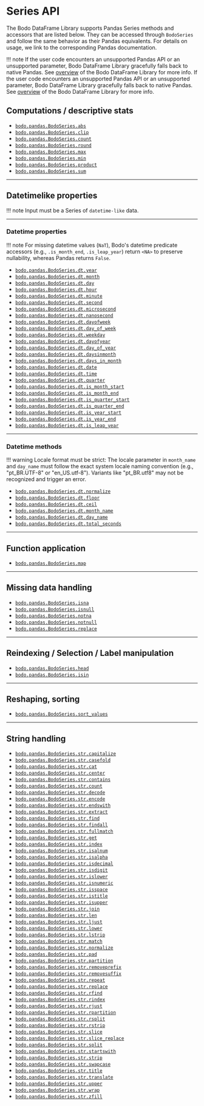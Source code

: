 # Series API
The Bodo DataFrame Library supports Pandas Series methods and accessors that are listed below. They can be accessed through `BodoSeries` and follow the same behavior as their Pandas equivalents. For details on usage, we link to the corresponding Pandas documentation.

!!! note
	If the user code encounters an unsupported Pandas API or an unsupported parameter, Bodo DataFrame Library gracefully falls back to native Pandas. See [overview][overview] of the Bodo DataFrame Library for more info.
	If the user code encounters an unsupported Pandas API or an unsupported parameter, Bodo DataFrame Library gracefully falls back to native Pandas. See [overview][overview] of the Bodo DataFrame Library for more info.

## Computations / descriptive stats
- [`bodo.pandas.BodoSeries.abs`][bodoseriesabs]
- [`bodo.pandas.BodoSeries.clip`][bodoseriesclip]
- [`bodo.pandas.BodoSeries.count`][bodoseriescount]
- [`bodo.pandas.BodoSeries.round`][bodoseriesround]
- [`bodo.pandas.BodoSeries.max`][bodoseriesmax]
- [`bodo.pandas.BodoSeries.min`][bodoseriesmin]
- [`bodo.pandas.BodoSeries.product`][bodoseriesproduct]
- [`bodo.pandas.BodoSeries.sum`][bodoseriessum]

---

## Datetimelike properties

!!! note
	Input must be a Series of `datetime-like` data.

---

### Datetime properties
!!! note
	For missing datetime values (`NaT`), Bodo's datetime predicate accessors (e.g., `.is_month_end`, `.is_leap_year`) return `<NA>` to preserve nullability, whereas Pandas returns `False`.
- [`bodo.pandas.BodoSeries.dt.year`][bodoseriesdtyear]
- [`bodo.pandas.BodoSeries.dt.month`][bodoseriesdtmonth]
- [`bodo.pandas.BodoSeries.dt.day`][bodoseriesdtday]
- [`bodo.pandas.BodoSeries.dt.hour`][bodoseriesdthour]
- [`bodo.pandas.BodoSeries.dt.minute`][bodoseriesdtminute]
- [`bodo.pandas.BodoSeries.dt.second`][bodoseriesdtsecond]
- [`bodo.pandas.BodoSeries.dt.microsecond`][bodoseriesdtmicrosecond]
- [`bodo.pandas.BodoSeries.dt.nanosecond`][bodoseriesdtnanosecond]
- [`bodo.pandas.BodoSeries.dt.dayofweek`][bodoseriesdtdayofweek]
- [`bodo.pandas.BodoSeries.dt.day_of_week`][bodoseriesdtday_of_week]
- [`bodo.pandas.BodoSeries.dt.weekday`][bodoseriesdtweekday]
- [`bodo.pandas.BodoSeries.dt.dayofyear`][bodoseriesdtdayofyear]
- [`bodo.pandas.BodoSeries.dt.day_of_year`][bodoseriesdtday_of_year]
- [`bodo.pandas.BodoSeries.dt.daysinmonth`][bodoseriesdtdaysinmonth]
- [`bodo.pandas.BodoSeries.dt.days_in_month`][bodoseriesdtdays_in_month]
- [`bodo.pandas.BodoSeries.dt.date`][bodoseriesdtdate]
- [`bodo.pandas.BodoSeries.dt.time`][bodoseriesdttime]
- [`bodo.pandas.BodoSeries.dt.quarter`][bodoseriesdtquarter]
- [`bodo.pandas.BodoSeries.dt.is_month_start`][bodoseriesdtis_month_start]
- [`bodo.pandas.BodoSeries.dt.is_month_end`][bodoseriesdtis_month_end]
- [`bodo.pandas.BodoSeries.dt.is_quarter_start`][bodoseriesdtis_quarter_start]
- [`bodo.pandas.BodoSeries.dt.is_quarter_end`][bodoseriesdtis_quarter_end]
- [`bodo.pandas.BodoSeries.dt.is_year_start`][bodoseriesdtis_year_start]
- [`bodo.pandas.BodoSeries.dt.is_year_end`][bodoseriesdtis_year_end]
- [`bodo.pandas.BodoSeries.dt.is_leap_year`][bodoseriesdtis_leap_year]

---

### Datetime methods
!!! warning
	Locale format must be strict: The locale parameter in `month_name` and `day_name` must follow the exact system locale naming convention (e.g., "pt_BR.UTF-8" or "en_US.utf-8"). Variants like "pt_BR.utf8" may not be recognized and trigger an error.

- [`bodo.pandas.BodoSeries.dt.normalize`][bodoseriesdtnormalize]
- [`bodo.pandas.BodoSeries.dt.floor`][bodoseriesdtfloor]
- [`bodo.pandas.BodoSeries.dt.ceil`][bodoseriesdtceil]
- [`bodo.pandas.BodoSeries.dt.month_name`][bodoseriesdtmonth_name]
- [`bodo.pandas.BodoSeries.dt.day_name`][bodoseriesdtday_name]
- [`bodo.pandas.BodoSeries.dt.total_seconds`][bodoseriesdttotal_seconds]


---

## Function application
- [`bodo.pandas.BodoSeries.map`][bodoseriesmap]

---

## Missing data handling
- [`bodo.pandas.BodoSeries.isna`][bodoseriesisna]
- [`bodo.pandas.BodoSeries.isnull`][bodoseriesisnull]
- [`bodo.pandas.BodoSeries.notna`][bodoseriesnotna]
- [`bodo.pandas.BodoSeries.notnull`][bodoseriesnotnull]
- [`bodo.pandas.BodoSeries.replace`][bodoseriesreplace]

---

## Reindexing / Selection / Label manipulation
- [`bodo.pandas.BodoSeries.head`][bodoserieshead]
- [`bodo.pandas.BodoSeries.isin`][bodoseriesisin]

---

## Reshaping, sorting
- [`bodo.pandas.BodoSeries.sort_values`][bodoseriessortvalues]

---

## String handling

- [`bodo.pandas.BodoSeries.str.capitalize`][bodoseriesstrcapitalize]
- [`bodo.pandas.BodoSeries.str.casefold`][bodoseriesstrcasefold]
- [`bodo.pandas.BodoSeries.str.cat`][bodoseriesstrcat]
- [`bodo.pandas.BodoSeries.str.center`][bodoseriesstrcenter]
- [`bodo.pandas.BodoSeries.str.contains`][bodoseriesstrcontains]
- [`bodo.pandas.BodoSeries.str.count`][bodoseriesstrcount]
- [`bodo.pandas.BodoSeries.str.decode`][bodoseriesstrdecode]
- [`bodo.pandas.BodoSeries.str.encode`][bodoseriesstrencode]
- [`bodo.pandas.BodoSeries.str.endswith`][bodoseriesstrendswith]
- [`bodo.pandas.BodoSeries.str.extract`][bodoseriesstrextract]
- [`bodo.pandas.BodoSeries.str.find`][bodoseriesstrfind]
- [`bodo.pandas.BodoSeries.str.findall`][bodoseriesstrfindall]
- [`bodo.pandas.BodoSeries.str.fullmatch`][bodoseriesstrfullmatch]
- [`bodo.pandas.BodoSeries.str.get`][bodoseriesstrget]
- [`bodo.pandas.BodoSeries.str.index`][bodoseriesstrindex]
- [`bodo.pandas.BodoSeries.str.isalnum`][bodoseriesstrisalnum]
- [`bodo.pandas.BodoSeries.str.isalpha`][bodoseriesstrisalpha]
- [`bodo.pandas.BodoSeries.str.isdecimal`][bodoseriesstrisdecimal]
- [`bodo.pandas.BodoSeries.str.isdigit`][bodoseriesstrisdigit]
- [`bodo.pandas.BodoSeries.str.islower`][bodoseriesstrislower]
- [`bodo.pandas.BodoSeries.str.isnumeric`][bodoseriesstrisnumeric]
- [`bodo.pandas.BodoSeries.str.isspace`][bodoseriesstrisspace]
- [`bodo.pandas.BodoSeries.str.istitle`][bodoseriesstristitle]
- [`bodo.pandas.BodoSeries.str.isupper`][bodoseriesstrisupper]
- [`bodo.pandas.BodoSeries.str.join`][bodoseriesstrjoin]
- [`bodo.pandas.BodoSeries.str.len`][bodoseriesstrlen]
- [`bodo.pandas.BodoSeries.str.ljust`][bodoseriesstrljust]
- [`bodo.pandas.BodoSeries.str.lower`][bodoseriesstrlower]
- [`bodo.pandas.BodoSeries.str.lstrip`][bodoseriesstrlstrip]
- [`bodo.pandas.BodoSeries.str.match`][bodoseriesstrmatch]
- [`bodo.pandas.BodoSeries.str.normalize`][bodoseriesstrnormalize]
- [`bodo.pandas.BodoSeries.str.pad`][bodoseriesstrpad]
- [`bodo.pandas.BodoSeries.str.partition`][bodoseriesstrpartition]
- [`bodo.pandas.BodoSeries.str.removeprefix`][bodoseriesstrremoveprefix]
- [`bodo.pandas.BodoSeries.str.removesuffix`][bodoseriesstrremovesuffix]
- [`bodo.pandas.BodoSeries.str.repeat`][bodoseriesstrrepeat]
- [`bodo.pandas.BodoSeries.str.replace`][bodoseriesstrreplace]
- [`bodo.pandas.BodoSeries.str.rfind`][bodoseriesstrrfind]
- [`bodo.pandas.BodoSeries.str.rindex`][bodoseriesstrrindex]
- [`bodo.pandas.BodoSeries.str.rjust`][bodoseriesstrrjust]
- [`bodo.pandas.BodoSeries.str.rpartition`][bodoseriesstrrpartition]
- [`bodo.pandas.BodoSeries.str.rsplit`][bodoseriesstrrsplit]
- [`bodo.pandas.BodoSeries.str.rstrip`][bodoseriesstrrstrip]
- [`bodo.pandas.BodoSeries.str.slice`][bodoseriesstrslice]
- [`bodo.pandas.BodoSeries.str.slice_replace`][bodoseriesstrslicereplace]
- [`bodo.pandas.BodoSeries.str.split`][bodoseriesstrsplit]
- [`bodo.pandas.BodoSeries.str.startswith`][bodoseriesstrstartswith]
- [`bodo.pandas.BodoSeries.str.strip`][bodoseriesstrstrip]
- [`bodo.pandas.BodoSeries.str.swapcase`][bodoseriesstrswapcase]
- [`bodo.pandas.BodoSeries.str.title`][bodoseriesstrtitle]
- [`bodo.pandas.BodoSeries.str.translate`][bodoseriesstrtranslate]
- [`bodo.pandas.BodoSeries.str.upper`][bodoseriesstrupper]
- [`bodo.pandas.BodoSeries.str.wrap`][bodoseriesstrwrap]
- [`bodo.pandas.BodoSeries.str.zfill`][bodoseriesstrzfill]


[bodoserieshead]: ../series/head.md
[bodoseriesmap]: ../series/map.md
[bodoseriessortvalues]: ../series/sort_values.md

[overview]: ../index.md/#lazy-evaluation-and-fallback-to-pandas

[bodoseriesstrcapitalize]: https://pandas.pydata.org/docs/reference/api/pandas.Series.str.capitalize.html
[bodoseriesstrcasefold]: https://pandas.pydata.org/docs/reference/api/pandas.Series.str.casefold.html
[bodoseriesstrcenter]: https://pandas.pydata.org/docs/reference/api/pandas.Series.str.center.html
[bodoseriesstrcontains]: https://pandas.pydata.org/docs/reference/api/pandas.Series.str.contains.html
[bodoseriesstrcount]: https://pandas.pydata.org/docs/reference/api/pandas.Series.str.count.html
[bodoseriesstrendswith]: https://pandas.pydata.org/docs/reference/api/pandas.Series.str.endswith.html
[bodoseriesstrfind]: https://pandas.pydata.org/docs/reference/api/pandas.Series.str.find.html
[bodoseriesstrfindall]: https://pandas.pydata.org/docs/reference/api/pandas.Series.str.findall.html
[bodoseriesstrfullmatch]: https://pandas.pydata.org/docs/reference/api/pandas.Series.str.fullmatch.html
[bodoseriesstrget]: https://pandas.pydata.org/docs/reference/api/pandas.Series.str.get.html
[bodoseriesstrindex]: https://pandas.pydata.org/docs/reference/api/pandas.Series.str.index.html
[bodoseriesstrisalnum]: https://pandas.pydata.org/docs/reference/api/pandas.Series.str.isalnum.html
[bodoseriesstrisalpha]: https://pandas.pydata.org/docs/reference/api/pandas.Series.str.isalpha.html
[bodoseriesstrisdecimal]: https://pandas.pydata.org/docs/reference/api/pandas.Series.str.isdecimal.html
[bodoseriesstrisdigit]: https://pandas.pydata.org/docs/reference/api/pandas.Series.str.isdigit.html
[bodoseriesstrislower]: https://pandas.pydata.org/docs/reference/api/pandas.Series.str.islower.html
[bodoseriesstrisnumeric]: https://pandas.pydata.org/docs/reference/api/pandas.Series.str.isnumeric.html
[bodoseriesstrisspace]: https://pandas.pydata.org/docs/reference/api/pandas.Series.str.isspace.html
[bodoseriesstristitle]: https://pandas.pydata.org/docs/reference/api/pandas.Series.str.istitle.html
[bodoseriesstrisupper]: https://pandas.pydata.org/docs/reference/api/pandas.Series.str.isupper.html
[bodoseriesstrlen]: https://pandas.pydata.org/docs/reference/api/pandas.Series.str.len.html
[bodoseriesstrljust]: https://pandas.pydata.org/docs/reference/api/pandas.Series.str.ljust.html
[bodoseriesstrlower]: https://pandas.pydata.org/docs/reference/api/pandas.Series.str.lower.html
[bodoseriesstrlstrip]: https://pandas.pydata.org/docs/reference/api/pandas.Series.str.lstrip.html
[bodoseriesstrmatch]: https://pandas.pydata.org/docs/reference/api/pandas.Series.str.match.html
[bodoseriesstrpad]: https://pandas.pydata.org/docs/reference/api/pandas.Series.str.pad.html
[bodoseriesstrremoveprefix]: https://pandas.pydata.org/docs/reference/api/pandas.Series.str.removeprefix.html
[bodoseriesstrremovesuffix]: https://pandas.pydata.org/docs/reference/api/pandas.Series.str.removesuffix.html
[bodoseriesstrrepeat]: https://pandas.pydata.org/docs/reference/api/pandas.Series.str.repeat.html
[bodoseriesstrreplace]: https://pandas.pydata.org/docs/reference/api/pandas.Series.str.replace.html
[bodoseriesstrrfind]: https://pandas.pydata.org/docs/reference/api/pandas.Series.str.rfind.html
[bodoseriesstrrindex]: https://pandas.pydata.org/docs/reference/api/pandas.Series.str.rindex.html
[bodoseriesstrrjust]: https://pandas.pydata.org/docs/reference/api/pandas.Series.str.rjust.html
[bodoseriesstrrstrip]: https://pandas.pydata.org/docs/reference/api/pandas.Series.str.rstrip.html
[bodoseriesstrslice]: https://pandas.pydata.org/docs/reference/api/pandas.Series.str.slice.html
[bodoseriesstrslicereplace]: https://pandas.pydata.org/docs/reference/api/pandas.Series.str.slice_replace.html
[bodoseriesstrstartswith]: https://pandas.pydata.org/docs/reference/api/pandas.Series.str.startswith.html
[bodoseriesstrstrip]: https://pandas.pydata.org/docs/reference/api/pandas.Series.str.strip.html
[bodoseriesstrswapcase]: https://pandas.pydata.org/docs/reference/api/pandas.Series.str.swapcase.html
[bodoseriesstrtitle]: https://pandas.pydata.org/docs/reference/api/pandas.Series.str.title.html
[bodoseriesstrtranslate]: https://pandas.pydata.org/docs/reference/api/pandas.Series.str.translate.html
[bodoseriesstrupper]: https://pandas.pydata.org/docs/reference/api/pandas.Series.str.upper.html
[bodoseriesstrwrap]: https://pandas.pydata.org/docs/reference/api/pandas.Series.str.wrap.html
[bodoseriesstrzfill]: https://pandas.pydata.org/docs/reference/api/pandas.Series.str.zfill.html


[bodoseriesdtyear]: https://pandas.pydata.org/docs/reference/api/pandas.Series.dt.year.html
[bodoseriesdtmonth]: https://pandas.pydata.org/docs/reference/api/pandas.Series.dt.month.html
[bodoseriesdtday]: https://pandas.pydata.org/docs/reference/api/pandas.Series.dt.day.html
[bodoseriesdthour]: https://pandas.pydata.org/docs/reference/api/pandas.Series.dt.hour.html
[bodoseriesdtminute]: https://pandas.pydata.org/docs/reference/api/pandas.Series.dt.minute.html
[bodoseriesdtsecond]: https://pandas.pydata.org/docs/reference/api/pandas.Series.dt.second.html
[bodoseriesdtmicrosecond]: https://pandas.pydata.org/docs/reference/api/pandas.Series.dt.microsecond.html
[bodoseriesdtnanosecond]: https://pandas.pydata.org/docs/reference/api/pandas.Series.dt.nanosecond.html
[bodoseriesdtdayofweek]: https://pandas.pydata.org/docs/reference/api/pandas.Series.dt.dayofweek.html
[bodoseriesdtday_of_week]: https://pandas.pydata.org/docs/reference/api/pandas.Series.dt.dayofweek.html
[bodoseriesdtweekday]: https://pandas.pydata.org/docs/reference/api/pandas.Series.dt.weekday.html
[bodoseriesdtdayofyear]: https://pandas.pydata.org/docs/reference/api/pandas.Series.dt.dayofyear.html
[bodoseriesdtday_of_year]: https://pandas.pydata.org/docs/reference/api/pandas.Series.dt.dayofyear.html
[bodoseriesdtdays_in_month]: https://pandas.pydata.org/docs/reference/api/pandas.Series.dt.days_in_month.html
[bodoseriesdtquarter]: https://pandas.pydata.org/docs/reference/api/pandas.Series.dt.quarter.html
[bodoseriesdtis_month_start]: https://pandas.pydata.org/docs/reference/api/pandas.Series.dt.is_month_start.html
[bodoseriesdtis_month_end]: https://pandas.pydata.org/docs/reference/api/pandas.Series.dt.is_month_end.html
[bodoseriesdtis_quarter_start]: https://pandas.pydata.org/docs/reference/api/pandas.Series.dt.is_quarter_start.html
[bodoseriesdtis_quarter_end]: https://pandas.pydata.org/docs/reference/api/pandas.Series.dt.is_quarter_end.html
[bodoseriesdtis_year_start]: https://pandas.pydata.org/docs/reference/api/pandas.Series.dt.is_year_start.html
[bodoseriesdtis_year_end]: https://pandas.pydata.org/docs/reference/api/pandas.Series.dt.is_year_end.html
[bodoseriesdtis_leap_year]: https://pandas.pydata.org/docs/reference/api/pandas.Series.dt.is_leap_year.html
[bodoseriesdtdaysinmonth]: https://pandas.pydata.org/docs/reference/api/pandas.Series.dt.daysinmonth.html
[bodoseriesdtdays_in_month]: https://pandas.pydata.org/docs/reference/api/pandas.Series.dt.days_in_month.html
[bodoseriesdtdate]: https://pandas.pydata.org/docs/reference/api/pandas.Series.dt.date.html
[bodoseriesdttime]: https://pandas.pydata.org/docs/reference/api/pandas.Series.dt.time.html

[bodoseriesisin]: https://pandas.pydata.org/docs/reference/api/pandas.Series.isin.html
[bodoseriesnotnull]: https://pandas.pydata.org/docs/reference/api/pandas.Series.notnull.html
[bodoseriesisnull]: https://pandas.pydata.org/docs/reference/api/pandas.Series.isnull.html
[bodoseriesffill]: https://pandas.pydata.org/docs/reference/api/pandas.Series.ffill.html
[bodoseriesbfill]: https://pandas.pydata.org/docs/reference/api/pandas.Series.bfill.html
[bodoseriesreplace]: https://pandas.pydata.org/docs/reference/api/pandas.Series.replace.html
[bodoseriesclip]: https://pandas.pydata.org/docs/reference/api/pandas.Series.clip.html
[bodoseriesabs]: https://pandas.pydata.org/docs/reference/api/pandas.Series.abs.html
[bodoseriesround]: https://pandas.pydata.org/docs/reference/api/pandas.Series.round.html

[bodoseriesdtnormalize]: https://pandas.pydata.org/docs/reference/api/pandas.Series.dt.normalize.html
[bodoseriesdtfloor]: https://pandas.pydata.org/docs/reference/api/pandas.Series.dt.floor.html
[bodoseriesdtceil]: https://pandas.pydata.org/docs/reference/api/pandas.Series.dt.ceil.html
[bodoseriesdtmonth_name]: https://pandas.pydata.org/docs/reference/api/pandas.Series.dt.month_name.html
[bodoseriesdtday_name]: https://pandas.pydata.org/docs/reference/api/pandas.Series.dt.day_name.html
[bodoseriesdtstrftime]: https://pandas.pydata.org/docs/reference/api/pandas.Series.dt.strftime.html
[bodoseriesstrpartition]: https://pandas.pydata.org/docs/reference/api/pandas.Series.str.partition.html
[bodoseriesstrrpartition]: https://pandas.pydata.org/docs/reference/api/pandas.Series.str.rpartition.html
[bodoseriesdtquarter]: https://pandas.pydata.org/docs/reference/api/pandas.Series.dt.quarter.html
[bodoseriesstrnormalize]: https://pandas.pydata.org/docs/reference/api/pandas.Series.str.normalize.html


[bodoseriesstrjoin]: https://pandas.pydata.org/docs/reference/api/pandas.Series.str.join.html
[bodoseriesstrencode]: https://pandas.pydata.org/docs/reference/api/pandas.Series.str.encode.html
[bodoseriesstrdecode]: https://pandas.pydata.org/docs/reference/api/pandas.Series.str.decode.html

[bodoseriesstrcat]: https://pandas.pydata.org/docs/reference/api/pandas.Series.str.cat.html
[bodoseriesstrextract]: https://pandas.pydata.org/docs/reference/api/pandas.Series.str.extract.html
[bodoseriesstrsplit]: https://pandas.pydata.org/docs/reference/api/pandas.Series.str.split.html
[bodoseriesstrrsplit]: https://pandas.pydata.org/docs/reference/api/pandas.Series.str.rsplit.html
[bodoseriesisna]: https://pandas.pydata.org/docs/reference/api/pandas.Series.isna.html
[bodoseriesnotna]: https://pandas.pydata.org/docs/reference/api/pandas.Series.notna.html
[bodoseriesdttotal_seconds]: https://pandas.pydata.org/docs/reference/api/pandas.Series.dt.total_seconds.html

[bodoseriescount]: https://pandas.pydata.org/docs/reference/api/pandas.Series.count.html
[bodoseriesmax]: https://pandas.pydata.org/docs/reference/api/pandas.Series.max.html
[bodoseriesmin]: https://pandas.pydata.org/docs/reference/api/pandas.Series.min.html
[bodoseriesproduct]: https://pandas.pydata.org/docs/reference/api/pandas.Series.product.html
[bodoseriessum]: https://pandas.pydata.org/docs/reference/api/pandas.Series.sum.html